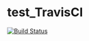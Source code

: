 # test_TravisCI
[![Build Status](https://travis-ci.org/gl387/test_TravisCI.svg?branch=master)](https://travis-ci.org/gl387/test_TravisCI)
